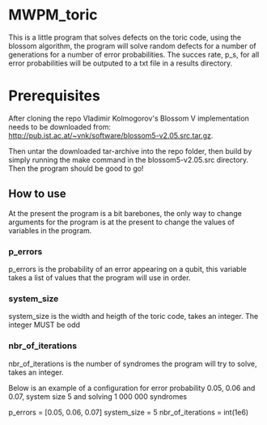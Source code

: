 # MWPM_toric
This is a little program that solves defects on the toric code, using the blossom algorithm, the program will solve random defects for a number of generations for a number of error probabilities. The succes rate, p_s, for all error probabilities will be outputed to a txt file in a results directory.

# Prerequisites
After cloning the repo Vladimir Kolmogorov's Blossom V implementation needs to be downloaded from: http://pub.ist.ac.at/~vnk/software/blossom5-v2.05.src.tar.gz.

Then untar the downloaded tar-archive into the repo folder, then build by simply running the make command in the blossom5-v2.05.src directory. Then the program should be good to go!

## How to use
At the present the program is a bit barebones, the only way to change arguments for the program is at the present to change the values of variables in the program.

### p_errors
p_errors is the probability of an error appearing on a qubit, this variable takes a list of values that the program will use in order.

### system_size
system_size is the width and heigth of the toric code, takes an integer. The integer MUST be odd

### nbr_of_iterations
nbr_of_iterations is the number of syndromes the program will try to solve, takes an integer.

Below is an example of a configuration for error probability 0.05, 0.06 and 0.07, system size 5 and solving 1 000 000 syndromes

p_errors = [0.05, 0.06, 0.07]
system_size = 5
nbr_of_iterations = int(1e6)
